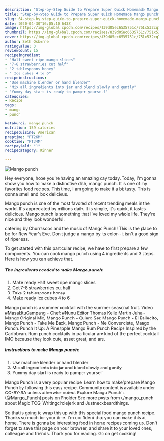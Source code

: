 ```yaml
---
description: "Step-by-Step Guide to Prepare Super Quick Homemade Mango punch"
title: "Step-by-Step Guide to Prepare Super Quick Homemade Mango punch"
slug: 64-step-by-step-guide-to-prepare-super-quick-homemade-mango-punch
date: 2020-04-30T16:05:10.643Z
image: https://img-global.cpcdn.com/recipes/839d05ec6535751c/751x532cq70/mango-punch-recipe-main-photo.jpg
thumbnail: https://img-global.cpcdn.com/recipes/839d05ec6535751c/751x532cq70/mango-punch-recipe-main-photo.jpg
cover: https://img-global.cpcdn.com/recipes/839d05ec6535751c/751x532cq70/mango-punch-recipe-main-photo.jpg
author: Seth Osborne
ratingvalue: 3
reviewcount: 15
recipeingredient:
- "Half sweet ripe mango slices"
- "7-8 strawberries cut half"
- "2 tablespoons honey"
- " Ice cubes 4 to 6"
recipeinstructions:
- "Use machine blender or hand blender"
- "Mix all ingredients into jar and blend slowly and gently"
- "Yummy day start is ready to pamper yourself"
categories:
- Recipe
tags:
- mango
- punch

katakunci: mango punch 
nutrition: 159 calories
recipecuisine: American
preptime: "PT26M"
cooktime: "PT34M"
recipeyield: "1"
recipecategory: Dinner

---
```



![Mango punch](https://img-global.cpcdn.com/recipes/839d05ec6535751c/751x532cq70/mango-punch-recipe-main-photo.jpg)

Hey everyone, hope you're having an amazing day today. Today, I'm gonna show you how to make a distinctive dish, mango punch. It is one of my favorites food recipes. This time, I am going to make it a bit tasty. This is gonna smell and look delicious.

Mango punch is one of the most favored of recent trending meals in the world. It's appreciated by millions daily. It is simple, it's quick, it tastes delicious. Mango punch is something that I've loved my whole life. They're nice and they look wonderful.

catering by Churrascos and the music of Mango Punch! This is the place to be for New Year&#39;s Eve. Don&#39;t judge a mango by its color--it isn&#39;t a good sign of ripeness.


To get started with this particular recipe, we have to first prepare a few components. You can cook mango punch using 4 ingredients and 3 steps. Here is how you can achieve that.

<!--inarticleads1-->

##### The ingredients needed to make Mango punch:

1. Make ready Half sweet ripe mango slices
1. Get 7-8 strawberries cut half
1. Take 2 tablespoons honey
1. Make ready  Ice cubes 4 to 6


Mango punch is a summer cocktail with the summer seasonal fruit. Video #MasakItuGampang - Chef: #Nunu Editor Thomas Kelle Martin Juha - Mango Original Mix, Mango Punch - Quiero Ser, Mango Punch - El Bailecito, Mango Punch - Take Me Back, Mango Punch - Me Convenciste, Mango Punch. Punch It Up: A Pineapple Mango Rum Punch Recipe Inspired by the Caribbean. Rum punch cocktails in particular are kind of the perfect cocktail IMO because they look cute, asset great, and are. 

<!--inarticleads2-->

##### Instructions to make Mango punch:

1. Use machine blender or hand blender
1. Mix all ingredients into jar and blend slowly and gently
1. Yummy day start is ready to pamper yourself


Mango Punch is a very popular recipe. Learn how to make/prepare Mango Punch by following this easy recipe. Community content is available under CC-BY-SA unless otherwise noted. Explore Mango Punch&#39;s (@Mango_Punch) posts on Pholder See more posts from u/mango_punch about Magic TCG, Writingcirclejerk and Justneckbeardthings. 

So that is going to wrap this up with this special food mango punch recipe. Thanks so much for your time. I'm confident that you can make this at home. There is gonna be interesting food in home recipes coming up. Don't forget to save this page on your browser, and share it to your loved ones, colleague and friends. Thank you for reading. Go on get cooking!
